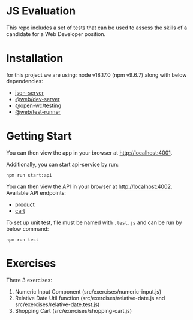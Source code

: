 # JS Evaluation

This repo includes a set of tests that can be used to assess the skills of
a candidate for a Web Developer position.


# Installation

for this project we are using: node v18.17.0 (npm v9.6.7) along with below dependencies:

* [json-server](https://www.npmjs.com/package/json-server)
* [@web/dev-server](https://modern-web.dev/docs/dev-server/overview/)
* [@open-wc/testing](https://open-wc.org/docs/testing/helpers/)
* [@web/test-runner](https://modern-web.dev/docs/test-runner/overview/)

# Getting Start
You can then view the app in your browser at
[http://localhost:4001](http://localhost:4001).

Additionally, you can start api-service by run:

```
npm run start:api
```
    
You can then view the API in your browser at
[http://localhost:4002](http://localhost:4002). Available API endpoints:

 * [product](http://localhost:4002/products)
 * [cart](http://localhost:4002/products)

To set up unit test, file must be named with `.test.js` and can be run by below command:

   ```
   npm run test
   ```

# Exercises
There 3 exercises:
1) Numeric Input Component (src/exercises/numeric-input.js)
2) Relative Date Util function (src/exercises/relative-date.js and src/exercises/relative-date.test.js)
3) Shopping Cart   (src/exercises/shopping-cart.js)
